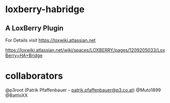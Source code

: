 # loxberry-habridge
A LoxBerry Plugin
-
For Details visit https://loxwiki.atlassian.net

https://loxwiki.atlassian.net/wiki/spaces/LOXBERRY/pages/1209205033/LoxBerry+HA+Bridge

# collaborators
@p3root (Patrik Pfaffenbauer - patrik.pfaffenbauer@p3.co.at)
@Muto1899
@BattloXX
